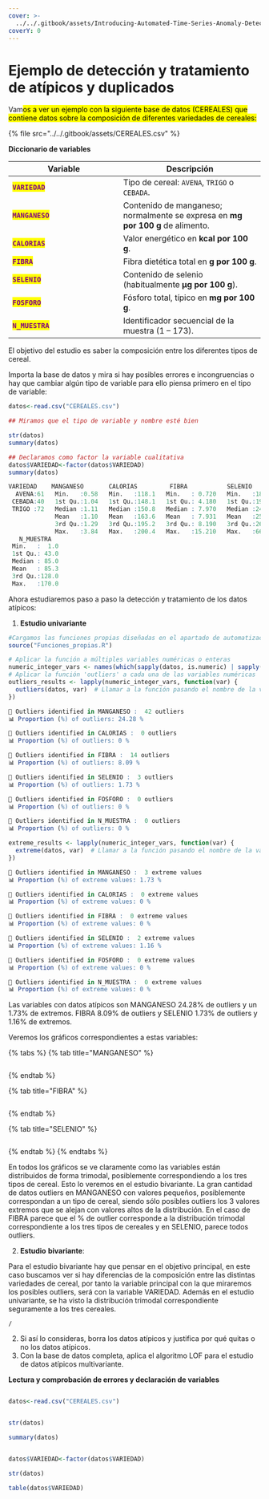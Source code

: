 ```yaml
---
cover: >-
  ../../.gitbook/assets/Introducing-Automated-Time-Series-Anomaly-Detection_blog_Image_v.1.0.webp
coverY: 0
---
```


# Ejemplo de detección y tratamiento de atípicos y duplicados

Vam<mark style="background-color:yellow;">os a ver un ejemplo con la siguiente base de datos (CEREALES) que contiene datos sobre la composición de diferentes variedades de cereales:</mark>&#x20;

{% file src="../../.gitbook/assets/CEREALES.csv" %}

**Diccionario de variables**

<table><thead><tr><th width="205.40625">Variable</th><th>Descripción</th></tr></thead><tbody><tr><td><mark style="color:purple;"><strong><code>VARIEDAD</code></strong></mark></td><td>Tipo de cereal: <code>AVENA</code>, <code>TRIGO</code> o <code>CEBADA</code>.</td></tr><tr><td><mark style="color:purple;"><strong><code>MANGANESO</code></strong></mark></td><td>Contenido de manganeso; normalmente se expresa en <strong>mg por 100 g</strong> de alimento.</td></tr><tr><td><mark style="color:purple;"><strong><code>CALORIAS</code></strong></mark></td><td>Valor energético en <strong>kcal por 100 g</strong>.</td></tr><tr><td><mark style="color:purple;"><strong><code>FIBRA</code></strong></mark></td><td>Fibra dietética total en <strong>g por 100 g</strong>.</td></tr><tr><td><mark style="color:purple;"><strong><code>SELENIO</code></strong></mark></td><td>Contenido de selenio (habitualmente <strong>µg por 100 g</strong>).</td></tr><tr><td><mark style="color:purple;"><strong><code>FOSFORO</code></strong></mark></td><td>Fósforo total, típico en <strong>mg por 100 g</strong>.</td></tr><tr><td><mark style="color:purple;"><strong><code>N_MUESTRA</code></strong></mark></td><td>Identificador secuencial de la muestra (1 – 173).</td></tr></tbody></table>

El objetivo del estudio es saber la composición entre los diferentes tipos de cereal.&#x20;

Importa la base de datos y mira si hay posibles errores e incongruencias o hay que cambiar algún tipo de variable para ello piensa primero en el tipo de variable:

```r
datos<-read.csv("CEREALES.csv")

## Miramos que el tipo de variable y nombre esté bien 

str(datos)
summary(datos)

## Declaramos como factor la variable cualitativa
datos$VARIEDAD<-factor(datos$VARIEDAD)
summary(datos)

```

```r
VARIEDAD    MANGANESO       CALORIAS         FIBRA           SELENIO         FOSFORO     
  AVENA:61   Min.   :0.58   Min.   :118.1   Min.   : 0.720   Min.   :18.20   Min.   :105.9  
 CEBADA:40   1st Qu.:1.04   1st Qu.:148.1   1st Qu.: 4.180   1st Qu.:19.18   1st Qu.:121.9  
 TRIGO :72   Median :1.11   Median :150.8   Median : 7.970   Median :24.77   Median :164.5  
             Mean   :1.10   Mean   :163.6   Mean   : 7.931   Mean   :25.98   Mean   :162.3  
             3rd Qu.:1.29   3rd Qu.:195.2   3rd Qu.: 8.190   3rd Qu.:26.78   3rd Qu.:177.4  
             Max.   :3.84   Max.   :200.4   Max.   :15.210   Max.   :66.00   Max.   :255.2  
   N_MUESTRA    
 Min.   :  1.0  
 1st Qu.: 43.0  
 Median : 85.0  
 Mean   : 85.3  
 3rd Qu.:128.0  
 Max.   :170.0  
```

Ahora estudiaremos paso a paso la detección y tratamiento de los datos atípicos:

1. **Estudio univariante**&#x20;

```r
#Cargamos las funciones propias diseñadas en el apartado de automatización
source("Funciones_propias.R")

# Aplicar la función a múltiples variables numéricas o enteras
numeric_integer_vars <- names(which(sapply(datos, is.numeric) | sapply(datos, is.integer)))
# Aplicar la función 'outliers' a cada una de las variables numéricas
outliers_results <- lapply(numeric_integer_vars, function(var) {
  outliers(datos, var)  # Llamar a la función pasando el nombre de la variable
})
```

```r
📌 Outliers identified in MANGANESO :  42 outliers
📊 Proportion (%) of outliers: 24.28 %

📌 Outliers identified in CALORIAS :  0 outliers
📊 Proportion (%) of outliers: 0 %

📌 Outliers identified in FIBRA :  14 outliers
📊 Proportion (%) of outliers: 8.09 %

📌 Outliers identified in SELENIO :  3 outliers
📊 Proportion (%) of outliers: 1.73 %

📌 Outliers identified in FOSFORO :  0 outliers
📊 Proportion (%) of outliers: 0 %

📌 Outliers identified in N_MUESTRA :  0 outliers
📊 Proportion (%) of outliers: 0 %
```

```r
extreme_results <- lapply(numeric_integer_vars, function(var) {
  extreme(datos, var)  # Llamar a la función pasando el nombre de la variable
})
```

```r
📌 Outliers identified in MANGANESO :  3 extreme values
📊 Proportion (%) of extreme values: 1.73 %

📌 Outliers identified in CALORIAS :  0 extreme values
📊 Proportion (%) of extreme values: 0 %

📌 Outliers identified in FIBRA :  0 extreme values
📊 Proportion (%) of extreme values: 0 %

📌 Outliers identified in SELENIO :  2 extreme values
📊 Proportion (%) of extreme values: 1.16 %

📌 Outliers identified in FOSFORO :  0 extreme values
📊 Proportion (%) of extreme values: 0 %

📌 Outliers identified in N_MUESTRA :  0 extreme values
📊 Proportion (%) of extreme values: 0 %
```

Las variables con datos atípicos son MANGANESO 24.28% de outliers y un 1.73% de extremos. FIBRA 8.09% de outliers y SELENIO 1.73% de outliers y 1.16% de extremos.&#x20;

Veremos los gráficos correspondientes a estas variables:

{% tabs %}
{% tab title="MANGANESO" %}
<figure><img src="../../.gitbook/assets/image (1).png" alt=""><figcaption></figcaption></figure>
{% endtab %}

{% tab title="FIBRA" %}
<figure><img src="../../.gitbook/assets/image (2).png" alt=""><figcaption></figcaption></figure>
{% endtab %}

{% tab title="SELENIO" %}
<figure><img src="../../.gitbook/assets/image (3).png" alt=""><figcaption></figcaption></figure>
{% endtab %}
{% endtabs %}

En todos los gráficos se ve claramente como las variables están distribuidos de forma trimodal, posiblemente correspondiendo a los tres tipos de cereal. Esto lo veremos en el estudio bivariante. La gran cantidad de datos outliers en MANGANESO con valores pequeños, posiblemente correspondan a un tipo de cereal, siendo sólo posibles outliers los 3 valores extremos que se alejan con valores altos de la distribución. En el caso de FIBRA parece que el % de outlier corresponde a la distribución trimodal correspondiente a los tres tipos de cereales y en SELENIO, parece todos outliers.



2. **Estudio** **bivariante**:

Para el estudio bivariante hay que pensar en el objetivo principal, en este caso buscamos ver si hay diferencias de la composición entre las distintas variedades de cereal, por tanto la variable principal con la que miraremos los posibles outliers, será con la variable VARIEDAD. Además en el estudio univariante, se ha visto la distribución trimodal correspondiente seguramente a los tres cereales.

```
/
```

2. Si así lo consideras, borra los datos atípicos y justifica por qué quitas o no los datos atípicos.
3. Con la base de datos completa, aplica el algoritmo LOF para el estudio de datos atípicos multivariante.&#x20;

**Lectura y comprobación de errores y declaración de variables**

```r
datos<-read.csv("CEREALES.csv")

str(datos)
summary(datos)
datos$VARIEDAD<-factor(datos$VARIEDAD)
str(datos)
table(datos$VARIEDAD)

```

